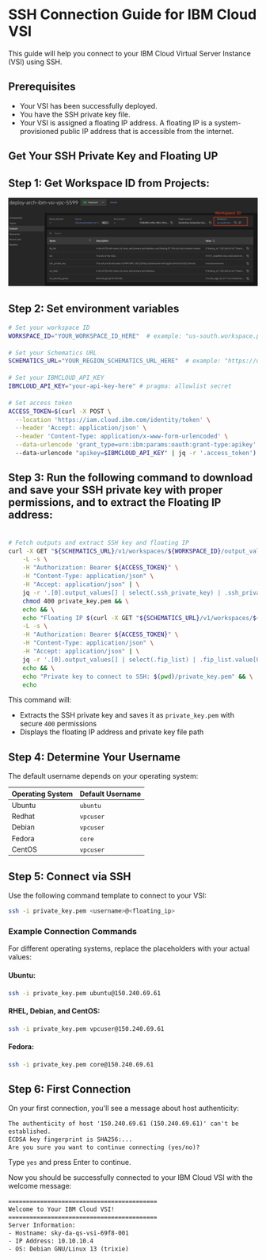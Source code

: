 # SSH Connection Guide for IBM Cloud VSI

This guide will help you connect to your IBM Cloud Virtual Server Instance (VSI) using SSH.

## Prerequisites

- Your VSI has been successfully deployed.
- You have the SSH private key file.
- Your VSI is assigned a floating IP address. A floating IP is a system-provisioned public IP address that is accessible from the internet.

## Get Your SSH Private Key and Floating UP

## Step 1:  Get Workspace ID from Projects:

![Projects](https://raw.githubusercontent.com/terraform-ibm-modules/terraform-ibm-landing-zone-vsi/main/reference-architectures/project.png)

## Step 2: Set environment variables

```bash
# Set your workspace ID
WORKSPACE_ID="YOUR_WORKSPACE_ID_HERE"  # example: "us-south.workspace.projects-service.8f617fb9"

# Set your Schematics URL
SCHEMATICS_URL="YOUR_REGION_SCHEMATICS_URL_HERE"  # example: "https://us-south.schematics.cloud.ibm.com"

# Set your IBMCLOUD_API_KEY
IBMCLOUD_API_KEY="your-api-key-here" # pragma: allowlist secret

# Set access token
ACCESS_TOKEN=$(curl -X POST \
  --location 'https://iam.cloud.ibm.com/identity/token' \
  --header 'Accept: application/json' \
  --header 'Content-Type: application/x-www-form-urlencoded' \
  --data-urlencode 'grant_type=urn:ibm:params:oauth:grant-type:apikey' \ # pragma: allowlist secret
  --data-urlencode "apikey=$IBMCLOUD_API_KEY" | jq -r '.access_token')
  ```

## Step 3: Run the following command to download and save your SSH private key with proper permissions, and to extract the Floating IP address:

```bash

# Fetch outputs and extract SSH key and floating IP
curl -X GET "${SCHEMATICS_URL}/v1/workspaces/${WORKSPACE_ID}/output_values?hide=false" \
    -L -s \
    -H "Authorization: Bearer ${ACCESS_TOKEN}" \
    -H "Content-Type: application/json" \
    -H "Accept: application/json" | \
    jq -r '.[0].output_values[] | select(.ssh_private_key) | .ssh_private_key.value' > private_key.pem && \
    chmod 400 private_key.pem && \
    echo && \
    echo "Floating IP $(curl -X GET "${SCHEMATICS_URL}/v1/workspaces/${WORKSPACE_ID}/output_values?hide=false" \
    -L -s \
    -H "Authorization: Bearer ${ACCESS_TOKEN}" \
    -H "Content-Type: application/json" \
    -H "Accept: application/json" | \
    jq -r '.[0].output_values[] | select(.fip_list) | .fip_list.value[0].floating_ip')" && \
    echo && \
    echo "Private key to connect to SSH: $(pwd)/private_key.pem" && \
    echo
```

This command will:
- Extracts the SSH private key and saves it as `private_key.pem` with secure `400` permissions
- Displays the floating IP address and private key file path

## Step 4: Determine Your Username

The default username depends on your operating system:

| Operating System | Default Username |
|-----------------|------------------|
| Ubuntu | `ubuntu` |
| Redhat | `vpcuser` |
| Debian | `vpcuser` |
| Fedora | `core` |
| CentOS | `vpcuser` |


## Step 5: Connect via SSH

Use the following command template to connect to your VSI:

```bash
ssh -i private_key.pem <username>@<floating_ip>
```

### Example Connection Commands

For different operating systems, replace the placeholders with your actual values:

#### Ubuntu:
```bash
ssh -i private_key.pem ubuntu@150.240.69.61
```

#### RHEL, Debian, and CentOS:
```bash
ssh -i private_key.pem vpcuser@150.240.69.61
```

#### Fedora:
```bash
ssh -i private_key.pem core@150.240.69.61
```

## Step 6: First Connection

On your first connection, you'll see a message about host authenticity:

```
The authenticity of host '150.240.69.61 (150.240.69.61)' can't be established.
ECDSA key fingerprint is SHA256:...
Are you sure you want to continue connecting (yes/no)?
```

Type `yes` and press Enter to continue.

Now you should be successfully connected to your IBM Cloud VSI with the welcome message:

```
==========================================
Welcome to Your IBM Cloud VSI!
==========================================
Server Information:
- Hostname: sky-da-qs-vsi-69f8-001
- IP Address: 10.10.10.4
- OS: Debian GNU/Linux 13 (trixie)

```
